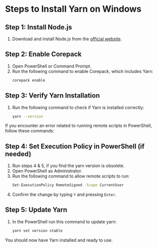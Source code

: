 # Steps to Install Yarn on Windows

## Step 1: Install Node.js
1. Download and install Node.js from the [official website](https://nodejs.org/).

## Step 2: Enable Corepack
1. Open PowerShell or Command Prompt.
2. Run the following command to enable Corepack, which includes Yarn:
    ```sh
    corepack enable
    ```

## Step 3: Verify Yarn Installation
1. Run the following command to check if Yarn is installed correctly:
    ```sh
    yarn --version
    ```

If you encounter an error related to running remote scripts in PowerShell, follow these commands:

## Step 4: Set Execution Policy in PowerShell (if needed)
1. Run steps 4 & 5, if you find the yarn version is obsolete.
2. Open PowerShell as Administrator.
3. Run the following command to allow remote scripts to run:
    ```sh
    Set-ExecutionPolicy RemoteSigned -Scope CurrentUser
    ```
4. Confirm the change by typing `Y` and pressing `Enter`.

## Step 5: Update Yarn
1. In the PowerShell run this command to update yarn:
    ```sh
    yarn set version stable
    ```

You should now have Yarn installed and ready to use.
